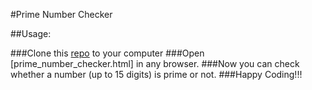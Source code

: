 #Prime Number Checker

##Usage:

###Clone this [repo](https://github.com/talib1996/Prime-number-checker.git) to your computer
###Open [prime_number_checker.html] in any browser.
###Now you can check whether a number (up to 15 digits) is prime or not.
###Happy Coding!!! 
